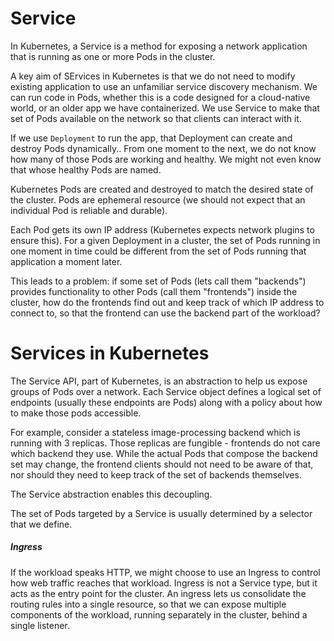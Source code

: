 # Service

In Kubernetes, a Service is a method for exposing a network application that is
running as one or more Pods in the cluster.

A key aim of SErvices in Kubernetes is that we do not need to modify existing
application to use an unfamiliar service discovery mechanism. We can run code in
Pods, whether this is a code designed for a cloud-native world, or an older app
we have containerized. We use Service to make that set of Pods available on the
network so that clients can interact with it.

If we use `Deployment` to run the app, that Deployment can create and destroy
Pods dynamically.. From one moment to the next, we do not know how many of those
Pods are working and healthy. We might not even know that whose healthy Pods are
named.

Kubernetes Pods are created and destroyed to match the desired state of the
cluster. Pods are ephemeral resource (we should not expect that an individual
Pod is reliable and durable).

Each Pod gets its own IP address (Kubernetes expects network plugins to ensure
this). For a given Deployment in a cluster, the set of Pods running in one
moment in time could be different from the set of Pods running that application
a moment later.

This leads to a problem: if some set of Pods (lets call them "backends")
provides functionality to other Pods (call them "frontends") inside the cluster,
how do the frontends find out and keep track of which IP address to connect to,
so that the frontend can use the backend part of the workload?

# Services in Kubernetes

The Service API, part of Kubernetes, is an abstraction to help us expose groups
of Pods over a network. Each Service object defines a logical set of endpoints
(usually these endpoints are Pods) along with a policy about how to make those
pods accessible.

For example, consider a stateless image-processing backend which is running with
3 replicas. Those replicas are fungible - frontends do not care which backend
they use. While the actual Pods that compose the backend set may change, the
frontend clients should not need to be aware of that, nor should they need to
keep track of the set of backends themselves.

The Service abstraction enables this decoupling.

The set of Pods targeted by a Service is usually determined by a selector that
we define.

##### Ingress

If the workload speaks HTTP, we might choose to use an Ingress to control how
web traffic reaches that workload. Ingress is not a Service type, but it acts as
the entry point for the cluster. An ingress lets us consolidate the routing
rules into a single resource, so that we can expose multiple components of the
workload, running separately in the cluster, behind a single listener.


